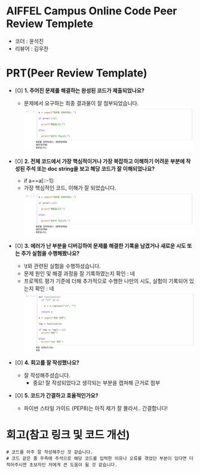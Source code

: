 # AIFFEL Campus Online Code Peer Review Templete
- 코더 : 윤석진
- 리뷰어 : 김우찬


# PRT(Peer Review Template)
- [O]  **1. 주어진 문제를 해결하는 완성된 코드가 제출되었나요?**
    - 문제에서 요구하는 최종 결과물이 잘 첨부되었습니다.
        ![capture](./cap.png)
    
- [O]  **2. 전체 코드에서 가장 핵심적이거나 가장 복잡하고 이해하기 어려운 부분에 작성된 
주석 또는 doc string을 보고 해당 코드가 잘 이해되었나요?**
    - if a==a[::-1]:
    - 가장 핵심적인 코드, 이해가 잘 되었습니다.
        ![capture](./cap.png)
        
- [O]  **3. 에러가 난 부분을 디버깅하여 문제를 해결한 기록을 남겼거나
새로운 시도 또는 추가 실험을 수행해봤나요?**
    - \t와 관련된 실험을 수행하셨습니다.
    - 문제 원인 및 해결 과정을 잘 기록하였는지 확인 : 네
    - 프로젝트 평가 기준에 더해 추가적으로 수행한 나만의 시도, 
    실험이 기록되어 있는지 확인 : 네
        ![capture2](./cap2.png) 
        
- [O]  **4. 회고를 잘 작성했나요?**
    - 잘 작성해주셨습니다.
        - 중요! 잘 작성되었다고 생각되는 부분을 캡쳐해 근거로 첨부
        
- [O]  **5. 코드가 간결하고 효율적인가요?**
    - 파이썬 스타일 가이드 (PEP8)는 아직 제가 잘 몰라서.. 간결합니다!


# 회고(참고 링크 및 코드 개선)
```
# 코드를 아주 잘 작성해주신 것 같습니다.
# 코드 같은 줄 우측에 주석으로 해당 코드를 입력한 이유나 오류를 겪었던 부분이 있다면 더 적어주시면 초보자인 저에게 큰 도움이 될 것 같습니다.

```
